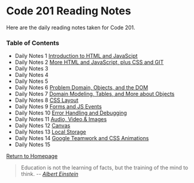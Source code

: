 # **Code 201 Reading Notes**
Here are the daily reading notes taken for Code 201. 
  
### <addr> Table of Contents
* Daily Notes 1 [Introduction to HTML and JavaScipt](201/class-01.md)
* Daily Notes 2 [More HTML and JavaScript, plus CSS and GIT](201/class-02.md)
* Daily Notes 3
* Daily Notes 4
* Daily Notes 5
* Daily Notes 6 [Problem Domain, Objects, and the DOM](201/class-06.md)
* Daily Notes 7 [Domain Modeling, Tables, and More about Objects](201/class-07.md)
* Daily Notes 8 [CSS Layout](201/class-08.md)
* Daily Notes 9 [Forms and JS Events](201/class-09.md)
* Daily Notes 10 [Error Handling and Debugging](201/class-10.md)
* Daily Notes 11 [Audio, Video,& Images](201/class-11.md)
* Daily Notes 12 [Canvas](201/class-12.md)
* Daily Notes 13 [Local Storage](201/class-13.md)
* Daily Notes 14 [Google Teamwork and CSS Animations](201/class-14.md)
* Daily Notes 15
 
 [Return to Homepage](https://claudiobailon.github.io/reading-notes/) 


>Education is not the learning of facts,
>but the training of the mind to think.
> -- <cite>[Albert Einstein][1]</cite>

[1]:https://www.goodreads.com/quotes/6137386-education-is-not-the-learning-of-facts-but-the-training
